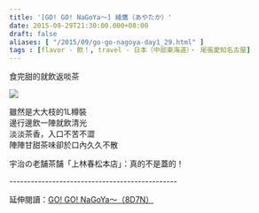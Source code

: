 ```yaml
---
title: '[GO! GO! NaGoYa～] 綾鷹（あやたか）'
date: 2015-09-29T21:30:00.000+08:00
draft: false
aliases: [ "/2015/09/go-go-nagoya-day1_29.html" ]
tags : [flavor - 飲！, travel - 日本（中部東海道）・ 尾張愛知名古屋]
---
```


食完甜的就飲返啖茶  

![](/images/nagoya1c.jpg)

雖然是大大枝的1L樽裝  
邊行邊飲一陣就飲清光  
淡淡茶香，入口不苦不澀  
陣陣甘甜茶味卻於口內久久不散  
  
宇治の老舗茶舗「上林春松本店」：真的不是蓋的！  
  
\-----------------------------------------------  
  
延伸閱讀：[GO! GO! NaGoYa～（8D7N）](https://hidie.net/nagoya8d7n/)
